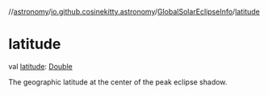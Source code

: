 //[astronomy](../../../index.md)/[io.github.cosinekitty.astronomy](../index.md)/[GlobalSolarEclipseInfo](index.md)/[latitude](latitude.md)

# latitude

val [latitude](latitude.md): [Double](https://kotlinlang.org/api/latest/jvm/stdlib/kotlin-stdlib/kotlin/-double/index.html)

The geographic latitude at the center of the peak eclipse shadow.
